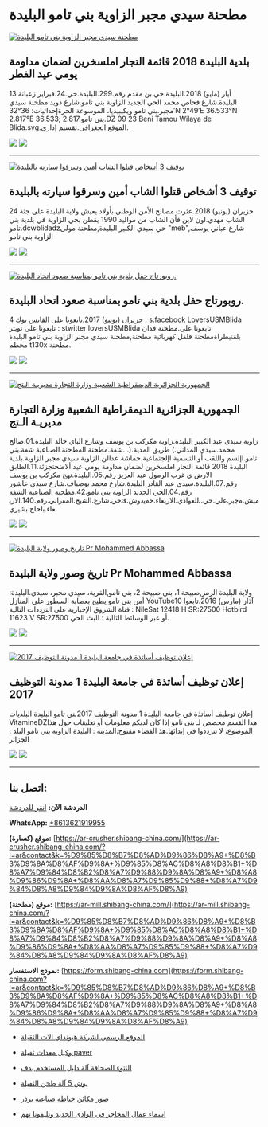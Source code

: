 # مطحنة سيدي مجبر الزاوية بني تامو البليدة

<a href="https://swt.shibang-china.com/?l=ar&img&k=%D9%85%D8%B7%D8%AD%D9%86%D8%A9+%D8%B3%D9%8A%D8%AF%D9%8A+%D9%85%D8%AC%D8%A8%D8%B1+%D8%A7%D9%84%D8%B2%D8%A7%D9%88%D9%8A%D8%A9+%D8%A8%D9%86%D9%8A+%D8%AA%D8%A7%D9%85%D9%88+%D8%A7%D9%84%D8%A8%D9%84%D9%8A%D8%AF%D8%A9" target="_blank">![مطحنة سيدي مجبر الزاوية بني تامو البليدة](http://static.shibang-china.com/all-800x300/628.jpg)</a>

## بلدية البليدة 2018 قائمة التجار املسخرين لضمان مداومة يومي عيد الفطر
13 أيار (مايو) 2018.البليدة.حي بن مقدم رقم.299.البليدة.حي.24.فبراير زعبانة البليدة.شارع فحاص محمد الحي الجديد الزاوية بني تامو.شارع ذويد.مطحنة سيدي مجبر.بني تامو ويكيبيديا، الموسوعة الحرةإحداثيات: 36°32′N 2°49′E﻿ ﻿36.533°N 2.817°E﻿ 36.533; 2.817.بني تامو.DZ 09 23 Beni Tamou Wilaya de Blida.svg.الموقع الجغرافي.تقسيم إداري.


<a href="https://whatsapp.shibangsoft.com/WhatsApp.php" target="_blank" title="WhatsApp">![](http://static.shibang-china.com/icon/whatsapp.png)</a> <a href="https://swt.shibang-china.com/?l=ar&icon&k=%D9%85%D8%B7%D8%AD%D9%86%D8%A9+%D8%B3%D9%8A%D8%AF%D9%8A+%D9%85%D8%AC%D8%A8%D8%B1+%D8%A7%D9%84%D8%B2%D8%A7%D9%88%D9%8A%D8%A9+%D8%A8%D9%86%D9%8A+%D8%AA%D8%A7%D9%85%D9%88+%D8%A7%D9%84%D8%A8%D9%84%D9%8A%D8%AF%D8%A9" target="_blank">![](http://static.shibang-china.com/icon/chat-ar.png)</a>

---

<a href="https://swt.shibang-china.com/?l=ar&img&k=%D9%85%D8%B7%D8%AD%D9%86%D8%A9+%D8%B3%D9%8A%D8%AF%D9%8A+%D9%85%D8%AC%D8%A8%D8%B1+%D8%A7%D9%84%D8%B2%D8%A7%D9%88%D9%8A%D8%A9+%D8%A8%D9%86%D9%8A+%D8%AA%D8%A7%D9%85%D9%88+%D8%A7%D9%84%D8%A8%D9%84%D9%8A%D8%AF%D8%A9" target="_blank">![توقيف 3 أشخاص قتلوا الشاب أمين وسرقوا سيارته بالبليدة](http://static.shibang-china.com/all-800x300/909.jpg)</a>

## توقيف 3 أشخاص قتلوا الشاب أمين وسرقوا سيارته بالبليدة
24 حزيران (يونيو) 2018.عثرت مصالح الأمن الوطني بأولاد يعيش ولاية البليدة على جثة الشاب مهدي.اون لاين فأن الشاب من مواليد 1990 يقطن بحي الزاوية في بلدية بني تامو.dcwblidadzحي سيدي الكبير البليدة,مطحنة مولى "meb",شارع عباني يوسف الزاوية بني تامو


<a href="https://whatsapp.shibangsoft.com/WhatsApp.php" target="_blank" title="WhatsApp">![](http://static.shibang-china.com/icon/whatsapp.png)</a> <a href="https://swt.shibang-china.com/?l=ar&icon&k=%D9%85%D8%B7%D8%AD%D9%86%D8%A9+%D8%B3%D9%8A%D8%AF%D9%8A+%D9%85%D8%AC%D8%A8%D8%B1+%D8%A7%D9%84%D8%B2%D8%A7%D9%88%D9%8A%D8%A9+%D8%A8%D9%86%D9%8A+%D8%AA%D8%A7%D9%85%D9%88+%D8%A7%D9%84%D8%A8%D9%84%D9%8A%D8%AF%D8%A9" target="_blank">![](http://static.shibang-china.com/icon/chat-ar.png)</a>

---

<a href="https://swt.shibang-china.com/?l=ar&img&k=%D9%85%D8%B7%D8%AD%D9%86%D8%A9+%D8%B3%D9%8A%D8%AF%D9%8A+%D9%85%D8%AC%D8%A8%D8%B1+%D8%A7%D9%84%D8%B2%D8%A7%D9%88%D9%8A%D8%A9+%D8%A8%D9%86%D9%8A+%D8%AA%D8%A7%D9%85%D9%88+%D8%A7%D9%84%D8%A8%D9%84%D9%8A%D8%AF%D8%A9" target="_blank">![روبورتاج حفل بلدية بني تامو بمناسبة صعود اتحاد البليدة.](http://static.shibang-china.com/all-800x300/617.jpg)</a>

## روبورتاج حفل بلدية بني تامو بمناسبة صعود اتحاد البليدة.
4 حزيران (يونيو) 2017.تابعونا على الفايس بوك : s.facebook LoversUSMBlida تابعونا على تويتر : stwitter loversUSMBlida تابعونا على.مطحنة فدان بلقنيطراةمطحنة فلفل كهربائية مطحنة,مطحنة سيدي مجبر الزاوية بني تامو البليدة محطم t130x مطحنة.


<a href="https://whatsapp.shibangsoft.com/WhatsApp.php" target="_blank" title="WhatsApp">![](http://static.shibang-china.com/icon/whatsapp.png)</a> <a href="https://swt.shibang-china.com/?l=ar&icon&k=%D9%85%D8%B7%D8%AD%D9%86%D8%A9+%D8%B3%D9%8A%D8%AF%D9%8A+%D9%85%D8%AC%D8%A8%D8%B1+%D8%A7%D9%84%D8%B2%D8%A7%D9%88%D9%8A%D8%A9+%D8%A8%D9%86%D9%8A+%D8%AA%D8%A7%D9%85%D9%88+%D8%A7%D9%84%D8%A8%D9%84%D9%8A%D8%AF%D8%A9" target="_blank">![](http://static.shibang-china.com/icon/chat-ar.png)</a>

---

<a href="https://swt.shibang-china.com/?l=ar&img&k=%D9%85%D8%B7%D8%AD%D9%86%D8%A9+%D8%B3%D9%8A%D8%AF%D9%8A+%D9%85%D8%AC%D8%A8%D8%B1+%D8%A7%D9%84%D8%B2%D8%A7%D9%88%D9%8A%D8%A9+%D8%A8%D9%86%D9%8A+%D8%AA%D8%A7%D9%85%D9%88+%D8%A7%D9%84%D8%A8%D9%84%D9%8A%D8%AF%D8%A9" target="_blank">![الجمهورية الجزائرية الديمقراطية الشعبية وزارة التجارة مديريـة الـتج](http://static.shibang-china.com/all-800x300/1286.jpg)</a>

## الجمهورية الجزائرية الديمقراطية الشعبية وزارة التجارة مديريـة الـتج
زاوية سيدي عبد الكبير البليدة.زاوية مكركب بن يوسف وشارع الباي خالد البليدة.01.صالح محمد.سيدي المداني.) طريق المدية.(. .شفة.مطحنة.اﻟﻣطﺣﻧﺔ اﻟﺻﻧﺎﻋﯾﺔ ﺷﻔﺔ.بني تامو.اإلسم واللقب أو.التسمية اإلجتماعية.حماشة عدالن.الزاوية سيدي مجبر الزاوية.بلدية البليدة 2018 قائمة التجار املسخرين لضمان مداومة يومي عيد ألاضحتجزئة.11.الطابق الارض ي غرب الرمول عبد العزيز رقم.05.البليدة.نهج مكركب بن يوسف رقم.07.البليدة.سيدي عبد القادر البليدة.شارع محمد بوضياف.شارع سيدي عاشور رقم.04.الحي الجديد الزاوية بني تامو.42.مطحنة الصناعية الشفة ميش.ﻣﺟﺑر.ﻋﻟﻲ.ﺣﻲ.ﺑﻟﻟﻌوادي.اﻻرﺑﻌﺎء.ﺣﻣﯾدوش.ﻓﺗﺣﻲ.ﺷﺎرع.اﻟﺷﯾﺦ.اﻟﻣﻘراﻧﻲ.رﻗم.140.اﻻرﺑﻌﺎء.ﺑﻟﺣﺎج.ﺑﺷﯾري.


<a href="https://whatsapp.shibangsoft.com/WhatsApp.php" target="_blank" title="WhatsApp">![](http://static.shibang-china.com/icon/whatsapp.png)</a> <a href="https://swt.shibang-china.com/?l=ar&icon&k=%D9%85%D8%B7%D8%AD%D9%86%D8%A9+%D8%B3%D9%8A%D8%AF%D9%8A+%D9%85%D8%AC%D8%A8%D8%B1+%D8%A7%D9%84%D8%B2%D8%A7%D9%88%D9%8A%D8%A9+%D8%A8%D9%86%D9%8A+%D8%AA%D8%A7%D9%85%D9%88+%D8%A7%D9%84%D8%A8%D9%84%D9%8A%D8%AF%D8%A9" target="_blank">![](http://static.shibang-china.com/icon/chat-ar.png)</a>

---

<a href="https://swt.shibang-china.com/?l=ar&img&k=%D9%85%D8%B7%D8%AD%D9%86%D8%A9+%D8%B3%D9%8A%D8%AF%D9%8A+%D9%85%D8%AC%D8%A8%D8%B1+%D8%A7%D9%84%D8%B2%D8%A7%D9%88%D9%8A%D8%A9+%D8%A8%D9%86%D9%8A+%D8%AA%D8%A7%D9%85%D9%88+%D8%A7%D9%84%D8%A8%D9%84%D9%8A%D8%AF%D8%A9" target="_blank">![تاريخ وصور ولاية البليدة Pr Mohammed Abbassa](http://static.shibang-china.com/all-800x300/1182.jpg)</a>

## تاريخ وصور ولاية البليدة Pr Mohammed Abbassa
ولاية البليدة الرمز,صبيحة 1، بني صبيحة 2، بني تامو,القرية، سيدي مجبر، سيدي.البليدة: أمن بني تامو يطيح بعصابة السطور على المنازل YouTube10 آذار (مارس) 2016.تابعوا قناة الشروق الإخبارية على الترددات التالية : NileSat 12418 H SR:27500 Hotbird 11623 V SR:27500 أو عبر الوسائط التالية : البث الحي.


<a href="https://whatsapp.shibangsoft.com/WhatsApp.php" target="_blank" title="WhatsApp">![](http://static.shibang-china.com/icon/whatsapp.png)</a> <a href="https://swt.shibang-china.com/?l=ar&icon&k=%D9%85%D8%B7%D8%AD%D9%86%D8%A9+%D8%B3%D9%8A%D8%AF%D9%8A+%D9%85%D8%AC%D8%A8%D8%B1+%D8%A7%D9%84%D8%B2%D8%A7%D9%88%D9%8A%D8%A9+%D8%A8%D9%86%D9%8A+%D8%AA%D8%A7%D9%85%D9%88+%D8%A7%D9%84%D8%A8%D9%84%D9%8A%D8%AF%D8%A9" target="_blank">![](http://static.shibang-china.com/icon/chat-ar.png)</a>

---

<a href="https://swt.shibang-china.com/?l=ar&img&k=%D9%85%D8%B7%D8%AD%D9%86%D8%A9+%D8%B3%D9%8A%D8%AF%D9%8A+%D9%85%D8%AC%D8%A8%D8%B1+%D8%A7%D9%84%D8%B2%D8%A7%D9%88%D9%8A%D8%A9+%D8%A8%D9%86%D9%8A+%D8%AA%D8%A7%D9%85%D9%88+%D8%A7%D9%84%D8%A8%D9%84%D9%8A%D8%AF%D8%A9" target="_blank">![إعلان توظيف أساتذة في جامعة البليدة 1 مدونة التوظيف 2017](http://static.shibang-china.com/all-800x300/1024.jpg)</a>

## إعلان توظيف أساتذة في جامعة البليدة 1 مدونة التوظيف 2017
إعلان توظيف أساتذة في جامعة البليدة 1 مدونة التوظيف 2017بني تامو البليدة البلديات  VitamineDZهذا القسم مخصص لـ بني تامو إذا كان لديكم معلومات أو تعليقات حول هذا الموضوع، لا تترددوا في إبدائها.هذ الفضاء مفتوح.المدينة : البليدة الزاوية بني تامو البلد : الجزائر


<a href="https://whatsapp.shibangsoft.com/WhatsApp.php" target="_blank" title="WhatsApp">![](http://static.shibang-china.com/icon/whatsapp.png)</a> <a href="https://swt.shibang-china.com/?l=ar&icon&k=%D9%85%D8%B7%D8%AD%D9%86%D8%A9+%D8%B3%D9%8A%D8%AF%D9%8A+%D9%85%D8%AC%D8%A8%D8%B1+%D8%A7%D9%84%D8%B2%D8%A7%D9%88%D9%8A%D8%A9+%D8%A8%D9%86%D9%8A+%D8%AA%D8%A7%D9%85%D9%88+%D8%A7%D9%84%D8%A8%D9%84%D9%8A%D8%AF%D8%A9" target="_blank">![](http://static.shibang-china.com/icon/chat-ar.png)</a>

---
## اتصل بنا:

**الدردشة الآن:** [انقر للدردشة](https://swt.shibang-china.com?l=ar&contact&k=%D9%85%D8%B7%D8%AD%D9%86%D8%A9+%D8%B3%D9%8A%D8%AF%D9%8A+%D9%85%D8%AC%D8%A8%D8%B1+%D8%A7%D9%84%D8%B2%D8%A7%D9%88%D9%8A%D8%A9+%D8%A8%D9%86%D9%8A+%D8%AA%D8%A7%D9%85%D9%88+%D8%A7%D9%84%D8%A8%D9%84%D9%8A%D8%AF%D8%A9)

**WhatsApp:**  [+8613621919955](https://whatsapp.shibangsoft.com/WhatsApp.php)

**موقع (كسارة):** [https://ar-crusher.shibang-china.com/](https://ar-crusher.shibang-china.com/?l=ar&contact&k=%D9%85%D8%B7%D8%AD%D9%86%D8%A9+%D8%B3%D9%8A%D8%AF%D9%8A+%D9%85%D8%AC%D8%A8%D8%B1+%D8%A7%D9%84%D8%B2%D8%A7%D9%88%D9%8A%D8%A9+%D8%A8%D9%86%D9%8A+%D8%AA%D8%A7%D9%85%D9%88+%D8%A7%D9%84%D8%A8%D9%84%D9%8A%D8%AF%D8%A9)

**موقع (مطحنة):** [https://ar-mill.shibang-china.com/](https://ar-mill.shibang-china.com/?l=ar&contact&k=%D9%85%D8%B7%D8%AD%D9%86%D8%A9+%D8%B3%D9%8A%D8%AF%D9%8A+%D9%85%D8%AC%D8%A8%D8%B1+%D8%A7%D9%84%D8%B2%D8%A7%D9%88%D9%8A%D8%A9+%D8%A8%D9%86%D9%8A+%D8%AA%D8%A7%D9%85%D9%88+%D8%A7%D9%84%D8%A8%D9%84%D9%8A%D8%AF%D8%A9)

**نموذج الاستفسار:** [https://form.shibang-china.com](https://form.shibang-china.com?l=ar&contact&k=%D9%85%D8%B7%D8%AD%D9%86%D8%A9+%D8%B3%D9%8A%D8%AF%D9%8A+%D9%85%D8%AC%D8%A8%D8%B1+%D8%A7%D9%84%D8%B2%D8%A7%D9%88%D9%8A%D8%A9+%D8%A8%D9%86%D9%8A+%D8%AA%D8%A7%D9%85%D9%88+%D8%A7%D9%84%D8%A8%D9%84%D9%8A%D8%AF%D8%A9)

* [الموقع الرسمي لشركة هيونداي الات الثقيلة](../35/%D8%A7%D9%84%D9%85%D9%88%D9%82%D8%B9%20%D8%A7%D9%84%D8%B1%D8%B3%D9%85%D9%8A%20%D9%84%D8%B4%D8%B1%D9%83%D8%A9%20%D9%87%D9%8A%D9%88%D9%86%D8%AF%D8%A7%D9%8A%20%D8%A7%D9%84%D8%A7%D8%AA%20%D8%A7%D9%84%D8%AB%D9%82%D9%8A%D9%84%D8%A9.md)

* [وكيل معدات ثقيلة paver](../35/%D9%88%D9%83%D9%8A%D9%84%20%D9%85%D8%B9%D8%AF%D8%A7%D8%AA%20%D8%AB%D9%82%D9%8A%D9%84%D8%A9%20paver.md)

* [النتوء الصحافة آلة دليل المستخدم بدف](../33/%D8%A7%D9%84%D9%86%D8%AA%D9%88%D8%A1%20%D8%A7%D9%84%D8%B5%D8%AD%D8%A7%D9%81%D8%A9%20%D8%A2%D9%84%D8%A9%20%D8%AF%D9%84%D9%8A%D9%84%20%D8%A7%D9%84%D9%85%D8%B3%D8%AA%D8%AE%D8%AF%D9%85%20%D8%A8%D8%AF%D9%81.md)

* [بوش 5 آلة طحن الثقيلة](../34/%D8%A8%D9%88%D8%B4%205%20%D8%A2%D9%84%D8%A9%20%D8%B7%D8%AD%D9%86%20%D8%A7%D9%84%D8%AB%D9%82%D9%8A%D9%84%D8%A9.md)

* [صور مكائن خياطه صناعيه برذر](../35/%D8%B5%D9%88%D8%B1%20%D9%85%D9%83%D8%A7%D8%A6%D9%86%20%D8%AE%D9%8A%D8%A7%D8%B7%D9%87%20%D8%B5%D9%86%D8%A7%D8%B9%D9%8A%D9%87%20%D8%A8%D8%B1%D8%B0%D8%B1.md)

* [اسماء عمال المحاجر فى الوادى الجديد وتليفونا تهم](../33/%D8%A7%D8%B3%D9%85%D8%A7%D8%A1%20%D8%B9%D9%85%D8%A7%D9%84%20%D8%A7%D9%84%D9%85%D8%AD%D8%A7%D8%AC%D8%B1%20%D9%81%D9%89%20%D8%A7%D9%84%D9%88%D8%A7%D8%AF%D9%89%20%D8%A7%D9%84%D8%AC%D8%AF%D9%8A%D8%AF%20%D9%88%D8%AA%D9%84%D9%8A%D9%81%D9%88%D9%86%D8%A7%20%D8%AA%D9%87%D9%85.md)